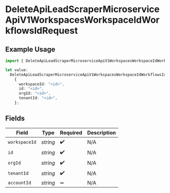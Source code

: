 # DeleteApiLeadScraperMicroserviceApiV1WorkspacesWorkspaceIdWorkflowsIdRequest

## Example Usage

```typescript
import { DeleteApiLeadScraperMicroserviceApiV1WorkspacesWorkspaceIdWorkflowsIdRequest } from "oppulence-backend-sdk/models/operations";

let value:
  DeleteApiLeadScraperMicroserviceApiV1WorkspacesWorkspaceIdWorkflowsIdRequest =
    {
      workspaceId: "<id>",
      id: "<id>",
      orgId: "<id>",
      tenantId: "<id>",
    };
```

## Fields

| Field              | Type               | Required           | Description        |
| ------------------ | ------------------ | ------------------ | ------------------ |
| `workspaceId`      | *string*           | :heavy_check_mark: | N/A                |
| `id`               | *string*           | :heavy_check_mark: | N/A                |
| `orgId`            | *string*           | :heavy_check_mark: | N/A                |
| `tenantId`         | *string*           | :heavy_check_mark: | N/A                |
| `accountId`        | *string*           | :heavy_minus_sign: | N/A                |